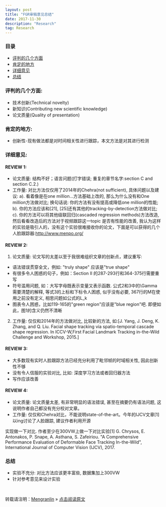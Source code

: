 ```yaml
---
layout: post
title: "FGR审稿意见总结"
date: 2017-11-30 
description: "Research"
tag: Research
---
```


### 目录

* [评判的几个方面](#aspects)
* [肯定的地方](#be-worthy-to-be-affirmed)
* [详细意见](#details)
* [总结](#summary)

### <a name="aspects"></a>评判的几个方面:

- 技术创新(Technical novelty)
- 新知识(Contributing new scientific knowledge)
- 论文质量(Quality of presentation)

### <a name="be-worthy-to-be-affirmed"></a>肯定的地方:

- 创新性-现有做法都是对时间相关性进行跟踪，本文方法是对其进行检测

### <a name="details"></a>详细意见:

#### REVIEW 1:

- 论文质量: 结构不好；语言问题(打字错误; 重复的章节名字:section C and section C.2.)
- 工作量: 对比方法仅仅用了2014年的Chehra(not sufficient), 具体问题以及建议: a). 看着像是在one million...方法基础上改的, 那么为什么没有和One million方法做对比; 换句话说: 你的方法有没有提高或降低one million的性能; b). 你的方法应该和[21], [25]还有其他的tracking-by-detection方法做对比; c). 你的方法可以将其他级联回归(cascaded regression methods)方法改造, 然后看看改造后的方法对于视频跟踪这一topic 是否有性能的改善, 我认为这样的实验是吸引人的，没有这个实验很难接收你的论文，下面是可以获得的几个人脸跟踪器:http://www.menpo.org/

#### REVIEW 2:

1. 论文质量: 论文写的太差以至于我很难组织文章的创新点，建议重写:

- 语法错误贯穿全文，例如: "truly shape" 应该是"true shape"
- 有很多令人困惑的句子，例如：Section II 的287-293行和364-375行需要重写
- 符号滥用问题, 如：大写字母既表示变量又表示函数. 公式2和3中的\Gamma 需要清楚的解释, 等式3的上标和下标令人困惑, 似乎没有必要, 367行的M在使用之前没有定义, 相思问题如公式的L_k
- 图表令人困惑，比如119-165的"green region"应该是"blue region"吧. 即便如此，图1的含义仍然不清晰

2. 工作量: 仅仅和2014年的方法做对比, 比较新的方法, 如:[J. Yang, J. Deng, K. Zhang, and Q. Liu. Facial shape tracking via spatio-temporal cascade shape regression. In ICCV-W,First Facial Landmark Tracking in-the-Wild Challenge and Workshop, 2015.]

#### REVIEW 3:

- 大多数现有实时人脸跟踪方法已经充分利用了毗邻帧的时域相关性, 因此创新性不够
- 没有令人信服的实验对比, 比如: 深度学习方法或者回归器方法
- 写作应该改善

#### REVIEW 4:

- 论文质量: 论文质量太差, 有非常明显的语法错误, 甚至在摘要仍有语法问题, 这说明作者自己都没有充分校对文章。
- 工作量: 仅仅和Chehra对比，不能说明state-of-the-art。今年的IJCV文章[1]以ing讨论了人脸跟踪, 建议作者利用开源

实现做一下对比. 作者至少在300VW上做一下对比实验[1] G. Chrysos, E. Antonakos, P. Snape, A. Asthana, S. Zafeiriou. "A Comprehensive Performance Evaluation of Deformable Face Tracking In-the-Wild", International Journal of Computer Vision (IJCV), 2017.

### <a name="summary"></a>总结

- 实验不充分: 对比方法应该更丰富些, 数据集加上300VW
- 针对参考意见来设计实验

<br>

转载请注明：[Mengranlin](https://lmrshare.github.io) » [点击阅读原文](https://lmrshare.github.io/2015/09/iOS9_Note/) 
